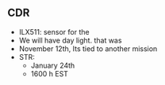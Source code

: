 ## CDR

- ILX511: sensor for the 
- We will have day light. that was 
- November 12th, Its tied to another mission
- STR: 
	- January 24th
	- 1600 h EST

